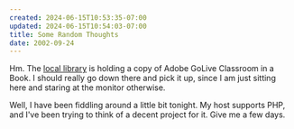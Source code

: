 ```yaml
---
created: 2024-06-15T10:53:35-07:00
updated: 2024-06-15T10:54:03-07:00
title: Some Random Thoughts
date: 2002-09-24
---
```


Hm. The [local library](https://web.archive.org/web/20030810055550/http://www.spl.org/) is holding a copy of Adobe GoLive Classroom in a Book. I should really go down there and pick it up, since I am just sitting here and staring at the monitor otherwise.

Well, I have been fiddling around a little bit tonight. My host supports PHP, and I've been trying to think of a decent project for it. Give me a few days.
